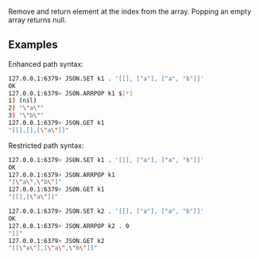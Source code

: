 Remove and return element at the index from the array. Popping an empty array returns null.

## Examples

Enhanced path syntax:

```bash
127.0.0.1:6379> JSON.SET k1 . '[[], ["a"], ["a", "b"]]'
OK
127.0.0.1:6379> JSON.ARRPOP k1 $[*]
1) (nil)
2) "\"a\""
3) "\"b\""
127.0.0.1:6379> JSON.GET k1
"[[],[],[\"a\"]]"
```

Restricted path syntax:

```bash
127.0.0.1:6379> JSON.SET k1 . '[[], ["a"], ["a", "b"]]'
OK
127.0.0.1:6379> JSON.ARRPOP k1
"[\"a\",\"b\"]"
127.0.0.1:6379> JSON.GET k1
"[[],[\"a\"]]"

127.0.0.1:6379> JSON.SET k2 . '[[], ["a"], ["a", "b"]]'
OK
127.0.0.1:6379> JSON.ARRPOP k2 . 0
"[]"
127.0.0.1:6379> JSON.GET k2
"[[\"a\"],[\"a\",\"b\"]]"
```
